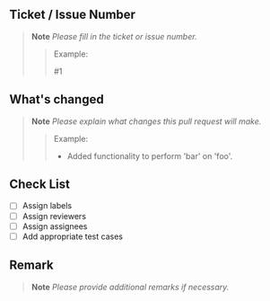 <!-- markdownlint-disable MD004 MD041 -->

## Ticket / Issue Number

> **Note**
> *Please fill in the ticket or issue number.*
> > Example:
> >
> > #1

## What's changed

> **Note**
> *Please explain what changes this pull request will make.*
> > Example:
> >
> > - Added functionality to perform 'bar' on 'foo'.

## Check List

- [ ] Assign labels
- [ ] Assign reviewers
- [ ] Assign assignees
- [ ] Add appropriate test cases

## Remark

> **Note**
> *Please provide additional remarks if necessary.*

<!-- markdownlint-enable MD004 MD041 -->
